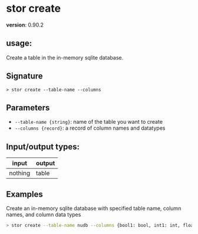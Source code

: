 # stor create

**version**: 0.90.2

## **usage**:

Create a table in the in-memory sqlite database.

## Signature

`> stor create --table-name --columns`

## Parameters

- `--table-name {string}`: name of the table you want to create
- `--columns {record}`: a record of column names and datatypes

## Input/output types:

| input   | output |
| ------- | ------ |
| nothing | table  |

## Examples

Create an in-memory sqlite database with specified table name, column names, and column data types

```bash
> stor create --table-name nudb --columns {bool1: bool, int1: int, float1: float, str1: str, datetime1: datetime}
```
